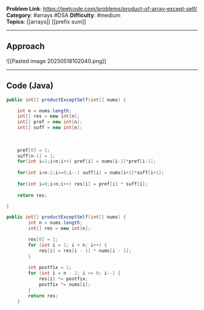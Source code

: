 
**Problem Link**: https://leetcode.com/problems/product-of-array-except-self/ 
**Category**: #arrays #DSA
**Difficulty**: #medium  
**Topics**: [[arrays]] [[prefix sum]]

---

## Approach

![[Pasted image 20250518102040.png]]

---

## Code (Java)

```java
public int[] productExceptSelf(int[] nums) {

	int n = nums.length;
	int[] res = new int[n];
	int[] pref = new int[n];
	int[] suff = new int[n];
	
	  
	
	pref[0] = 1;
	suff[n-1] = 1;
	for(int i=1;i<n;i++) pref[i] = nums[i-1]*pref[i-1];
	
	for(int i=n-2;i>=0;i--) suff[i] = nums[i+1]*suff[i+1];
	
	for(int i=0;i<n;i++) res[i] = pref[i] * suff[i];
	
	return res;

}

```


```java
public int[] productExceptSelf(int[] nums) {
        int n = nums.length;
        int[] res = new int[n];

        res[0] = 1;
        for (int i = 1; i < n; i++) {
            res[i] = res[i - 1] * nums[i - 1];
        }
        
        int postfix = 1;
        for (int i = n - 1; i >= 0; i--) {
            res[i] *= postfix;
            postfix *= nums[i];
        }
        return res;
    }
```


